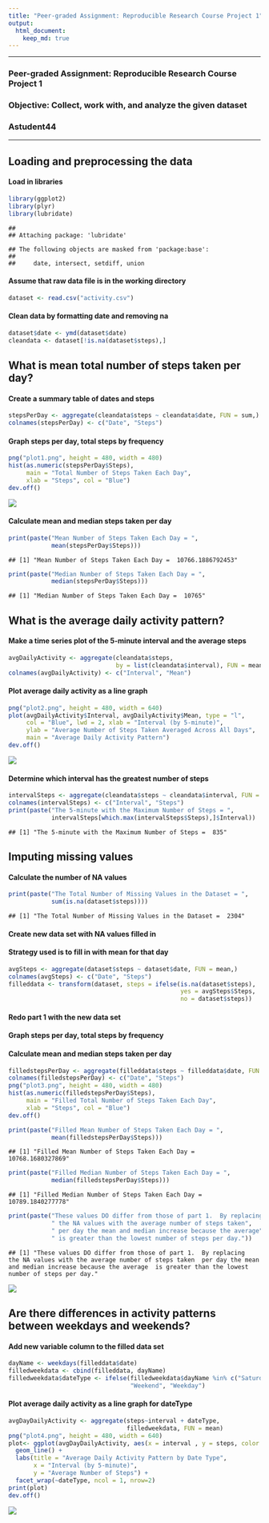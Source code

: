```yaml
---
title: "Peer-graded Assignment: Reproducible Research Course Project 1"
output: 
  html_document:
    keep_md: true
---
```




---
### Peer-graded Assignment: Reproducible Research Course Project 1
### Objective: Collect, work with, and analyze the given dataset
### Astudent44
---


## Loading and preprocessing the data
#### Load in libraries

```r
library(ggplot2)
library(plyr)
library(lubridate)
```

```
## 
## Attaching package: 'lubridate'
```

```
## The following objects are masked from 'package:base':
## 
##     date, intersect, setdiff, union
```

#### Assume that raw data file is in the working directory

```r
dataset <- read.csv("activity.csv")
```

#### Clean data by formatting date and removing na

```r
dataset$date <- ymd(dataset$date)
cleandata <- dataset[!is.na(dataset$steps),]
```



## What is mean total number of steps taken per day?
#### Create a summary table of dates and steps

```r
stepsPerDay <- aggregate(cleandata$steps ~ cleandata$date, FUN = sum,)
colnames(stepsPerDay) <- c("Date", "Steps")
```

#### Graph steps per day, total steps by frequency

```r
png("plot1.png", height = 480, width = 480)
hist(as.numeric(stepsPerDay$Steps), 
     main = "Total Number of Steps Taken Each Day", 
     xlab = "Steps", col = "Blue")
dev.off()
```

![](plot1.png)<!-- -->

#### Calculate mean and median steps taken per day

```r
print(paste("Mean Number of Steps Taken Each Day = ",
            mean(stepsPerDay$Steps)))
```

```
## [1] "Mean Number of Steps Taken Each Day =  10766.1886792453"
```

```r
print(paste("Median Number of Steps Taken Each Day = ",
            median(stepsPerDay$Steps)))
```

```
## [1] "Median Number of Steps Taken Each Day =  10765"
```



## What is the average daily activity pattern?
#### Make a time series plot of the 5-minute interval and the average steps

```r
avgDailyActivity <- aggregate(cleandata$steps, 
                              by = list(cleandata$interval), FUN = mean)
colnames(avgDailyActivity) <- c("Interval", "Mean")
```

#### Plot average daily activity as a line graph

```r
png("plot2.png", height = 480, width = 640)
plot(avgDailyActivity$Interval, avgDailyActivity$Mean, type = "l", 
     col = "Blue", lwd = 2, xlab = "Interval (by 5-minute)", 
     ylab = "Average Number of Steps Taken Averaged Across All Days",
     main = "Average Daily Activity Pattern")
dev.off()
```

![](plot2.png)<!-- -->

#### Determine which interval has the greatest number of steps

```r
intervalSteps <- aggregate(cleandata$steps ~ cleandata$interval, FUN = sum,)
colnames(intervalSteps) <- c("Interval", "Steps")
print(paste("The 5-minute with the Maximum Number of Steps = ",
            intervalSteps[which.max(intervalSteps$Steps),]$Interval))
```

```
## [1] "The 5-minute with the Maximum Number of Steps =  835"
```



## Imputing missing values
#### Calculate the number of NA values 

```r
print(paste("The Total Number of Missing Values in the Dataset = ",
            sum(is.na(dataset$steps))))
```

```
## [1] "The Total Number of Missing Values in the Dataset =  2304"
```

#### Create new data set with NA values filled in
#### Strategy used is to fill in with mean for that day

```r
avgSteps <- aggregate(dataset$steps ~ dataset$date, FUN = mean,)
colnames(avgSteps) <- c("Date", "Steps")
filleddata <- transform(dataset, steps = ifelse(is.na(dataset$steps), 
                                                yes = avgSteps$Steps,
                                                no = dataset$steps))
```

#### Redo part 1 with the new data set
#### Graph steps per day, total steps by frequency
#### Calculate mean and median steps taken per day

```r
filledstepsPerDay <- aggregate(filleddata$steps ~ filleddata$date, FUN = sum,)
colnames(filledstepsPerDay) <- c("Date", "Steps")
png("plot3.png", height = 480, width = 480)
hist(as.numeric(filledstepsPerDay$Steps), 
     main = "Filled Total Number of Steps Taken Each Day", 
     xlab = "Steps", col = "Blue")
dev.off()
```


```r
print(paste("Filled Mean Number of Steps Taken Each Day = ",
            mean(filledstepsPerDay$Steps)))
```

```
## [1] "Filled Mean Number of Steps Taken Each Day =  10768.1680327869"
```

```r
print(paste("Filled Median Number of Steps Taken Each Day = ",
            median(filledstepsPerDay$Steps)))
```

```
## [1] "Filled Median Number of Steps Taken Each Day =  10789.1840277778"
```

```r
print(paste("These values DO differ from those of part 1.  By replacing",
            " the NA values with the average number of steps taken",
            " per day the mean and median increase because the average",
            " is greater than the lowest number of steps per day."))
```

```
## [1] "These values DO differ from those of part 1.  By replacing  the NA values with the average number of steps taken  per day the mean and median increase because the average  is greater than the lowest number of steps per day."
```

![](plot3.png)<!-- -->


## Are there differences in activity patterns between weekdays and weekends?
#### Add new variable column to the filled data set

```r
dayName <- weekdays(filleddata$date)
filledweekdata <- cbind(filleddata, dayName)
filledweekdata$dateType <- ifelse(filledweekdata$dayName %in% c("Saturday", "Sunday"),
                                  "Weekend", "Weekday")
```

#### Plot average daily activity as a line graph for dateType

```r
avgDayDailyActivity <- aggregate(steps~interval + dateType, 
                                 filledweekdata, FUN = mean)
png("plot4.png", height = 480, width = 640)
plot<- ggplot(avgDayDailyActivity, aes(x = interval , y = steps, color = dateType)) +
  geom_line() +
  labs(title = "Average Daily Activity Pattern by Date Type", 
       x = "Interval (by 5-minute)", 
       y = "Average Number of Steps") +
  facet_wrap(~dateType, ncol = 1, nrow=2)
print(plot)
dev.off()
```

![](plot4.png)<!-- -->
